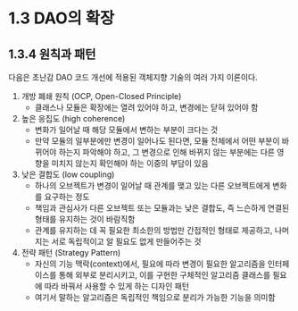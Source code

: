 # 1.3 DAO의 확장

## 1.3.4 원칙과 패턴

다음은 초난감 DAO 코드 개선에 적용된 객체지향 기술의 여러 가지 이론이다.

1. 개방 폐쇄 원칙 (OCP, Open-Closed Principle)
   - 클래스나 모듈은 확장에는 열려 있어야 하고, 변경에는 닫혀 있어야 함
2. 높은 응집도 (high coherence)
   - 변화가 일어날 때 해당 모듈에서 변하는 부분이 크다는 것
   - 만약 모듈의 일부분에만 변경이 일어나도 된다면, 모듈 전체에서 어떤 부분이 바뀌어야 하는지 파악해야 하고, 그 변경으로 인해 바뀌지 않는 부분에는 다른 영향을 미치지 않는지 확인해야 하는 이중의 부담이 있음
3. 낮은 결합도 (low coupling)
   - 하나의 오브젝트가 변경이 일어날 때 관계를 맺고 있는 다른 오브젝트에게 변화를 요구하는 정도
   - 책임과 관심사가 다른 오브젝트 또는 모듈과는 낮은 결합도, 즉 느슨하게 연결된 형태를 유지하는 것이 바람직함
   - 관계를 유지하는 데 꼭 필요한 최소한의 방법만 간접적인 형태로 제공하고, 나머지는 서로 독립적이고 알 필요도 없게 만들어주는 것
4. 전략 패턴 (Strategy Pattern)
   - 자신의 기능 맥락(context)에서, 필요에 따라 변경이 필요한 알고리즘을 인터페이스를 통해 외부로 분리시키고, 이를 구현한 구체적인 알고리즘 클래스를 필요에 따라 바꿔서 사용할 수 있게 하는 디자인 패턴
   - 여기서 말하는 알고리즘은 독립적인 책임으로 분리가 가능한 기능을 의미함
